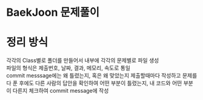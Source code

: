 # BaekJoon 문제풀이

# 정리 방식

각각의 Class별로 폴더를 만들어서 내부에 각각의 문제별로 파일 생성  
파일의 형식은 제출번호, 날짜, 결과, 메모리, 속도로 통일  
commit messsage에는 왜 틀렸는지, 혹은 왜 맞았는지 제출할때마다 작성하고 문제를 다 푼 후에도 다른 사람의 답안을 확인하여 어떤 부분이 틀렸는지, 내 코드와 어떤 부분이 다른지 체크하여 commit message에 작성